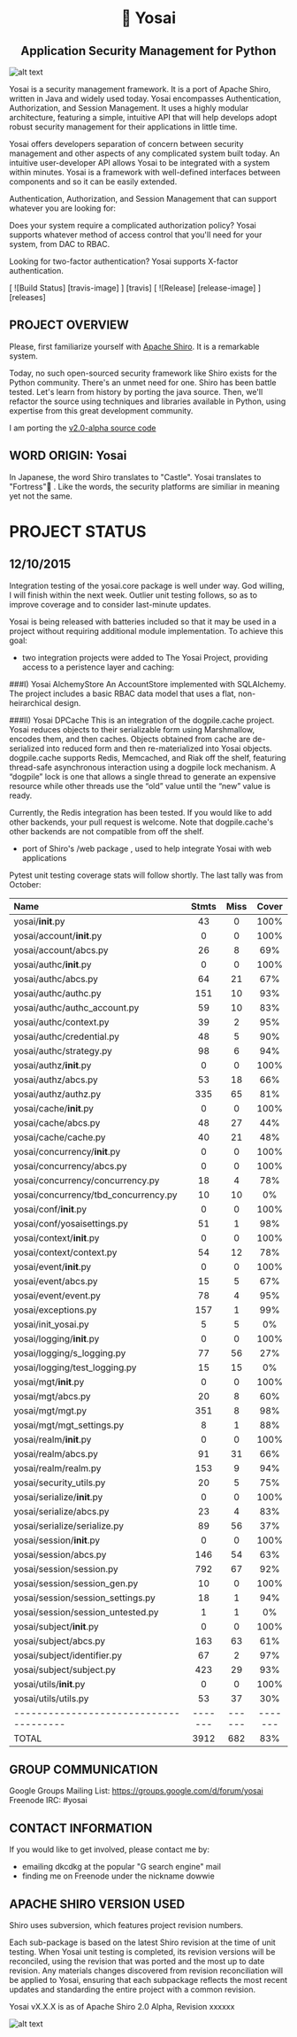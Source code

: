 <h1 align=center>🏯 Yosai</h1>
<h2 align=center>Application Security Management for Python</h2>

![alt text](http://i.imgur.com/QDhDfKN.jpg "Yosai 🏯 ")

Yosai is a security management framework.   It is a port of Apache Shiro,  written in Java and widely used today.
Yosai encompasses Authentication, Authorization, and Session Management.  It uses a highly modular architecture,
featuring a simple, intuitive API that will help develops adopt robust security management for their applications in little time.

Yosai offers developers separation of concern between security management and other aspects of any complicated system built today.  An intuitive user-developer API allows Yosai to be integrated with a system within minutes.  Yosai is a framework with well-defined interfaces between components and so it can be easily extended.

Authentication, Authorization, and Session Management that can support whatever you are looking for:

Does your system require a complicated authorization policy? Yosai supports whatever method of access control that you'll need for your system, from DAC to RBAC.

Looking for two-factor authentication?  Yosai supports X-factor authentication.

[ ![Build Status] [travis-image] ] [travis]
[ ![Release] [release-image] ] [releases]


PROJECT OVERVIEW
-----------------------------------------------------------------------
Please, first familiarize yourself with [Apache Shiro](http://shiro.apache.org/).  It is a remarkable system.

Today, no such open-sourced security framework like Shiro exists for the Python community.  There's an unmet need for one.  Shiro has been battle tested.  Let's learn from history by porting the java source.  Then, we'll refactor the source using techniques and libraries available in Python, using expertise from this great development community.

I am porting the [v2.0-alpha source code](http://svn.apache.org/repos/asf/shiro/branches/2.0-api-design-changes/)


WORD ORIGIN:  Yosai
-----------------------------------------------------------------------
In Japanese, the word Shiro translates to "Castle".  Yosai translates to "Fortress"🏯  . Like the words, the security platforms are similiar in meaning yet not the same.



PROJECT STATUS
==============

12/10/2015
---------------------

Integration testing of the yosai.core package is well under way.  God willing,
I will finish within the next week.  Outlier unit testing follows, so as to
improve coverage and to consider last-minute updates.

Yosai is being released with batteries included so that it may be used in a 
project without requiring additional module implementation.  To achieve this goal:

* two integration projects were added to The Yosai Project, providing
access to a peristence layer and caching: 

###I) Yosai AlchemyStore
An AccountStore implemented with SQLAlchemy.  The project includes a 
basic RBAC data model that uses a flat, non-heirarchical design.  

###II) Yosai DPCache
This is an integration of the dogpile.cache project.  Yosai reduces objects
to their serializable form using Marshmallow, encodes them, and then caches.
Objects obtained from cache are de-serialized into reduced form and then 
re-materialized into Yosai objects.  dogpile.cache supports Redis, Memcached,
and Riak off the shelf, featuring thread-safe asynchronous interaction using a
dogpile lock mechanism.  A “dogpile” lock is one that allows a single thread to
generate an expensive resource while other threads use the “old” value until
the “new” value is ready.

Currently, the Redis integration has been tested.  If you would like to 
add other backends, your pull request is welcome.  Note that dogpile.cache's
other backends are not compatible from off the shelf.

* port of Shiro's /web package , used to help integrate Yosai with web applications


Pytest unit testing coverage stats will follow shortly.  The last tally
was from October:

|Name                                  | Stmts |Miss  | Cover |
|:--------------------------------------|:-------:|:------:|:-------:|
| yosai/__init__.py                    | 43    | 0    | 100%  |
| yosai/account/__init__.py            | 0     | 0    | 100%  |
| yosai/account/abcs.py                | 26    | 8    | 69%   |
| yosai/authc/__init__.py              | 0     | 0    | 100%  |
| yosai/authc/abcs.py                  | 64    | 21   | 67%   |
| yosai/authc/authc.py                 | 151   | 10   | 93%   |
| yosai/authc/authc_account.py         | 59    | 10   | 83%   |
| yosai/authc/context.py               | 39    | 2    | 95%   |
| yosai/authc/credential.py            | 48    | 5    | 90%   |
| yosai/authc/strategy.py              | 98    | 6    | 94%   |
| yosai/authz/__init__.py              | 0     | 0    | 100%  |
| yosai/authz/abcs.py                  | 53    | 18   | 66%   |
| yosai/authz/authz.py                 | 335   | 65   | 81%   |
| yosai/cache/__init__.py              | 0     | 0    | 100%  |
| yosai/cache/abcs.py                  | 48    | 27   | 44%   |
| yosai/cache/cache.py                 | 40    | 21   | 48%   |
| yosai/concurrency/__init__.py        | 0     | 0    | 100%  |
| yosai/concurrency/abcs.py            | 0     | 0    | 100%  |
| yosai/concurrency/concurrency.py     | 18    | 4    | 78%   |
| yosai/concurrency/tbd_concurrency.py | 10    | 10   | 0%    |
| yosai/conf/__init__.py               | 0     | 0    | 100%  |
| yosai/conf/yosaisettings.py          | 51    | 1    | 98%   |
| yosai/context/__init__.py            | 0     | 0    | 100%  |
| yosai/context/context.py             | 54    | 12   | 78%   |
| yosai/event/__init__.py              | 0     | 0    | 100%  |
| yosai/event/abcs.py                  | 15    | 5    | 67%   |
| yosai/event/event.py                 | 78    | 4    | 95%   |
| yosai/exceptions.py                  | 157   | 1    | 99%   |
| yosai/init_yosai.py                  | 5     | 5    | 0%    |
| yosai/logging/__init__.py            | 0     | 0    | 100%  |
| yosai/logging/s_logging.py           | 77    | 56   | 27%   |
| yosai/logging/test_logging.py        | 15    | 15   | 0%    |
| yosai/mgt/__init__.py                | 0     | 0    | 100%  |
| yosai/mgt/abcs.py                    | 20    | 8    | 60%   |
| yosai/mgt/mgt.py                     | 351   | 8    | 98%   |
| yosai/mgt/mgt_settings.py            | 8     | 1    | 88%   |
| yosai/realm/__init__.py              | 0     | 0    | 100%  |
| yosai/realm/abcs.py                  | 91    | 31   | 66%   |
| yosai/realm/realm.py                 | 153   | 9    | 94%   |
| yosai/security_utils.py              | 20    | 5    | 75%   |
| yosai/serialize/__init__.py          | 0     | 0    | 100%  |
| yosai/serialize/abcs.py              | 23    | 4    | 83%   |
| yosai/serialize/serialize.py         | 89    | 56   | 37%   |
| yosai/session/__init__.py            | 0     | 0    | 100%  |
| yosai/session/abcs.py                | 146   | 54   | 63%   |
| yosai/session/session.py             | 792   | 67   | 92%   |
| yosai/session/session_gen.py         | 10    | 0    | 100%  |
| yosai/session/session_settings.py    | 18    | 1    | 94%   |
| yosai/session/session_untested.py    | 1     | 1    | 0%    |
| yosai/subject/__init__.py            | 0     | 0    | 100%  |
| yosai/subject/abcs.py                | 163   | 63   | 61%   |
| yosai/subject/identifier.py          | 67    | 2    | 97%   |
| yosai/subject/subject.py             | 423   | 29   | 93%   |
| yosai/utils/__init__.py              | 0     | 0    | 100%  |
| yosai/utils/utils.py                 | 53    | 37   | 30%   |
|--------------------------------------|-------|------|-------|
| TOTAL                                | 3912  | 682  | 83%   |



GROUP COMMUNICATION
-----------------------------------------------------------------------
Google Groups Mailing List:  https://groups.google.com/d/forum/yosai
Freenode IRC:  #yosai


CONTACT INFORMATION
-----------------------------------------------------------------------
If you would like to get involved, please contact me by:
- emailing dkcdkg at the popular "G search engine" mail
- finding me on Freenode under the nickname dowwie


APACHE SHIRO VERSION USED
-----------------------------------------------------------------------
Shiro uses subversion, which features project revision numbers.

Each sub-package is based on the latest Shiro revision at the time of unit testing.
When Yosai unit testing is completed, its revision versions will be reconciled,
using the revision that was ported and the most up to date revision.
Any materials changes discovered from revision reconciliation will be
applied to Yosai, ensuring that each subpackage reflects the most recent updates
and standarding the entire project with a common revision.

Yosai vX.X.X is as of Apache Shiro 2.0 Alpha, Revision xxxxxx


![alt text](http://i.imgur.com/Wf9UGVY.jpg "Join the Project!")
